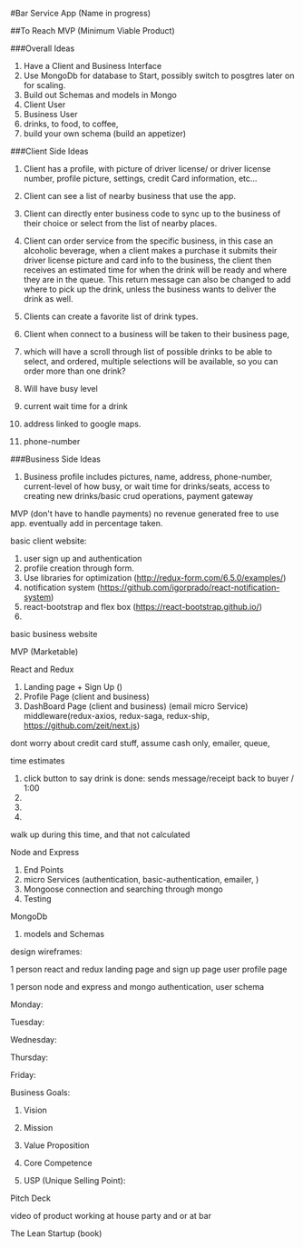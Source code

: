 #Bar Service App (Name in progress)

##To Reach MVP (Minimum Viable Product)

###Overall Ideas

1. Have a Client and Business Interface
2. Use MongoDb for database to Start, possibly switch to posgtres later on for scaling.
3. Build out Schemas and models in Mongo
  1. Client User
  2. Business User
  3. drinks, to food, to coffee,  
  4. build your own schema (build an appetizer)

###Client Side Ideas

1. Client has a profile, with picture of driver license/ or driver license number, profile picture, settings, credit Card information, etc...

2. Client can see a list of nearby business that use the app.

3. Client can directly enter business code to sync up to the business of their choice or select from the list of nearby places.

4. Client can order service from the specific business, in this case an alcoholic beverage, when a client makes a purchase it submits their driver license picture and card info to the business, the client then receives an estimated time for when the drink will be ready and where they are in the queue. This return message can also be changed to add where to pick up the drink, unless the business wants to deliver the drink as well.

5. Clients can create a favorite list of drink types.

6. Client when connect to a business will be taken to their business page,

  1. which will have a scroll through list of possible drinks to be able to select, and ordered, multiple selections will be available, so you can order more than one drink?

  2. Will have busy level

  3. current wait time for a drink

  4. address linked to google maps.

  5. phone-number

###Business Side Ideas

1. Business profile includes pictures, name, address, phone-number, current-level of how busy, or wait time for drinks/seats, access to creating new drinks/basic crud operations, payment gateway

MVP (don't have to handle payments) no revenue generated
free to use app.
eventually add in percentage taken.

basic client website:
1. user sign up and authentication
2. profile creation through form.
3. Use libraries for optimization (http://redux-form.com/6.5.0/examples/)
4. notification system (https://github.com/igorprado/react-notification-system)
5. react-bootstrap and flex box (https://react-bootstrap.github.io/)
6.

basic business website

MVP (Marketable)

React and Redux
1. Landing page + Sign Up ()
2. Profile Page (client and business)
3. DashBoard Page (client and business) (email micro Service)
middleware(redux-axios, redux-saga, redux-ship, https://github.com/zeit/next.js)

dont worry about credit card stuff, assume cash only, emailer, queue,

time estimates
1. click button to say drink is done: sends message/receipt back to buyer / 1:00
2.
3.
4.

walk up during this time, and that not calculated

Node and Express
1. End Points
2. micro Services (authentication, basic-authentication, emailer, )
3. Mongoose connection and searching through mongo
4. Testing

MongoDb
1. models and Schemas

design wireframes:

1 person react and redux
landing page and sign up page
user profile page

1 person node and express and mongo
authentication, user schema


Monday:

Tuesday:

Wednesday:

Thursday:

Friday:




Business Goals:

1. Vision

2. Mission

3. Value Proposition

4. Core Competence

5. USP (Unique Selling Point):

Pitch Deck

video of product working at house party and or at bar

The Lean Startup (book)
